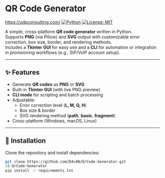 # QR Code Generator
https://udpconsulting.com/
[![Python](https://img.shields.io/badge/Python-3.9%2B-blue.svg)](https://www.python.org/)
[![License: MIT](https://img.shields.io/badge/License-MIT-green.svg)](LICENSE)

A simple, cross-platform **QR code generator** written in Python.  
Supports **PNG** (via Pillow) and **SVG** output with customizable error correction, box size, border, and rendering methods.  
Includes a **Tkinter GUI** for easy use and a **CLI** for automation or integration in provisioning workflows (e.g., SIP/VoIP account setup).

---

## ✨ Features

- Generate **QR codes** as **PNG** or **SVG**
- Built-in **Tkinter GUI** (with live PNG preview)
- **CLI mode** for scripting and batch processing
- Adjustable:
  - Error correction level (**L, M, Q, H**)
  - Box size & border
  - SVG rendering method (**path**, **basic**, **fragment**)
- Cross-platform (Windows, macOS, Linux)

---

## 🚀 Installation

Clone the repository and install dependencies:

```bash
git clone https://github.com/D4v4N/QrCode-Generator.git
cd QrCode-Generator
pip install -r requirements.txt
